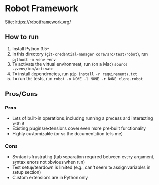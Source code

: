 # Robot Framework
Site: https://robotframework.org/

## How to run
1. Install Python 3.5+
2. In this directory (`git-credential-manager-core/src/test/robot`), run `python3 -m venv venv`
3. To activate the virtual environment, run (on a Mac) `source ./venv/bin/activate`
4. To install dependencies, run `pip install -r requirements.txt`
5. To run the tests, run `robot -o NONE -l NONE -r NONE clone.robot`

## Pros/Cons
### Pros
- Lots of built-in operations, including running a process and interacting with it
- Existing plugins/extensions cover even more pre-built functionality
- Highly customizable (or so the documentation tells me)

### Cons
- Syntax is frustrating (tab separation required between every argument, syntax errors not obvious when run)
- Test setup/teardown is limited (e.g., can't seem to assign variables in setup section)
- Custom extensions are in Python only